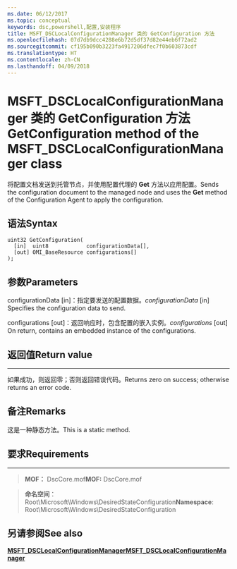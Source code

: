 ```yaml
---
ms.date: 06/12/2017
ms.topic: conceptual
keywords: dsc,powershell,配置,安装程序
title: MSFT_DSCLocalConfigurationManager 类的 GetConfiguration 方法
ms.openlocfilehash: 07d7db9dcc4288e6b72d5df37d82e44eb6f72ad2
ms.sourcegitcommit: cf195b090b3223fa4917206dfec7f0b603873cdf
ms.translationtype: HT
ms.contentlocale: zh-CN
ms.lasthandoff: 04/09/2018
---
```

# <a name="getconfiguration-method-of-the-msftdsclocalconfigurationmanager-class"></a><span data-ttu-id="5a663-103">MSFT_DSCLocalConfigurationManager 类的 GetConfiguration 方法</span><span class="sxs-lookup"><span data-stu-id="5a663-103">GetConfiguration method of the MSFT_DSCLocalConfigurationManager class</span></span>

<span data-ttu-id="5a663-104">将配置文档发送到托管节点，并使用配置代理的 **Get** 方法以应用配置。</span><span class="sxs-lookup"><span data-stu-id="5a663-104">Sends the configuration document to the managed node and uses the **Get** method of the Configuration Agent to apply the configuration.</span></span>

<a name="syntax"></a><span data-ttu-id="5a663-105">语法</span><span class="sxs-lookup"><span data-stu-id="5a663-105">Syntax</span></span>
------

```mof
uint32 GetConfiguration(
  [in]  uint8            configurationData[],
  [out] OMI_BaseResource configurations[]
);
```

<a name="parameters"></a><span data-ttu-id="5a663-106">参数</span><span class="sxs-lookup"><span data-stu-id="5a663-106">Parameters</span></span>
----------

<span data-ttu-id="5a663-107">configurationData \[in\]：指定要发送的配置数据。</span><span class="sxs-lookup"><span data-stu-id="5a663-107">*configurationData* \[in\] Specifies the configuration data to send.</span></span>

<span data-ttu-id="5a663-108">configurations \[out\]：返回响应时，包含配置的嵌入实例。</span><span class="sxs-lookup"><span data-stu-id="5a663-108">*configurations* \[out\] On return, contains an embedded instance of the configurations.</span></span>

## <a name="return-value"></a><span data-ttu-id="5a663-109">返回值</span><span class="sxs-lookup"><span data-stu-id="5a663-109">Return value</span></span>
------------

<span data-ttu-id="5a663-110">如果成功，则返回零；否则返回错误代码。</span><span class="sxs-lookup"><span data-stu-id="5a663-110">Returns zero on success; otherwise returns an error code.</span></span>

## <a name="remarks"></a><span data-ttu-id="5a663-111">备注</span><span class="sxs-lookup"><span data-stu-id="5a663-111">Remarks</span></span>

<span data-ttu-id="5a663-112">这是一种静态方法。</span><span class="sxs-lookup"><span data-stu-id="5a663-112">This is a static method.</span></span>

## <a name="requirements"></a><span data-ttu-id="5a663-113">要求</span><span class="sxs-lookup"><span data-stu-id="5a663-113">Requirements</span></span>
------------
><span data-ttu-id="5a663-114">**MOF：** DscCore.mof</span><span class="sxs-lookup"><span data-stu-id="5a663-114">**MOF:** DscCore.mof</span></span>

><span data-ttu-id="5a663-115">**命名空间**：Root\Microsoft\Windows\DesiredStateConfiguration</span><span class="sxs-lookup"><span data-stu-id="5a663-115">**Namespace**: Root\Microsoft\Windows\DesiredStateConfiguration</span></span>


## <a name="see-also"></a><span data-ttu-id="5a663-116">另请参阅</span><span class="sxs-lookup"><span data-stu-id="5a663-116">See also</span></span>


[<span data-ttu-id="5a663-117">**MSFT_DSCLocalConfigurationManager**</span><span class="sxs-lookup"><span data-stu-id="5a663-117">**MSFT_DSCLocalConfigurationManager**</span></span>](msft-dsclocalconfigurationmanager.md)